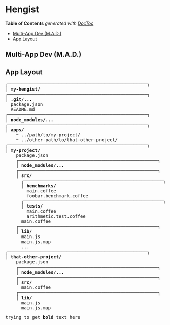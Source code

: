 
# Hengist


<!-- START doctoc generated TOC please keep comment here to allow auto update -->
<!-- DON'T EDIT THIS SECTION, INSTEAD RE-RUN doctoc TO UPDATE -->
**Table of Contents**  *generated with [DocToc](https://github.com/thlorenz/doctoc)*

- [Multi-App Dev (M.A.D.)](#multi-app-dev-mad)
- [App Layout](#app-layout)

<!-- END doctoc generated TOC please keep comment here to allow auto update -->



## Multi-App Dev (M.A.D.)

## App Layout



<pre class='avatar foo bar'>
┌────────────────────────────────────────────────────┐
│ <strong>my-hengist/</strong>
┌────────────────────────────────────────────────────┐
│ <strong>.git/...</strong>
  package.json
  README.md
┌────────────────────────────────────────────────────┐
│ <strong>node_modules/...</strong>
┌────────────────────────────────────────────────────┐
│ <strong>apps/</strong>
    ➡ ../path/to/my-project/
    ➡ ../other-path/to/that-other-project/
┌────────────────────────────────────────────────────┐
│ <strong>my-project/</strong>
    package.json
    ┌────────────────────────────────────────────────────┐
    │ <strong>node_modules/...</strong>
    ┌────────────────────────────────────────────────────┐
    │ <strong>src/</strong>
      ┌────────────────────────────────────────────────────┐
      │ <strong>benchmarks/</strong>
        main.coffee
        foobar.benchmark.coffee
      ┌────────────────────────────────────────────────────┐
      │ <strong>tests/</strong>
        main.coffee
        arithmetic.test.coffee
      main.coffee
    ┌────────────────────────────────────────────────────┐
    │ <strong>lib/</strong>
      main.js
      main.js.map
      ...
┌────────────────────────────────────────────────────┐
│ <strong>that-other-project/</strong>
    package.json
    ┌────────────────────────────────────────────────────┐
    │ <strong>node_modules/...</strong>
    ┌────────────────────────────────────────────────────┐
    │ <strong>src/</strong>
      main.coffee
    ┌────────────────────────────────────────────────────┐
    │ <strong>lib/</strong>
      main.js
      main.js.map
</pre>

<pre>trying to get <strong>bold</strong> text here</pre>

